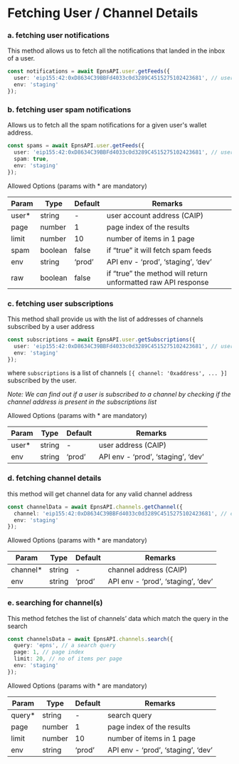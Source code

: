 # Fetching User / Channel Details

### a. **fetching user notifications**&#x20;

This method allows us to fetch all the notifications that landed in the inbox of a user.

```typescript
const notifications = await EpnsAPI.user.getFeeds({
  user: 'eip155:42:0xD8634C39BBFd4033c0d3289C4515275102423681', // user address in CAIP
  env: 'staging'
});
```

### **b. fetching user spam notifications**

Allows us to fetch all the spam notifications for a given user's wallet address.

```typescript
const spams = await EpnsAPI.user.getFeeds({
  user: 'eip155:42:0xD8634C39BBFd4033c0d3289C4515275102423681', // user address in CAIP
  spam: true,
  env: 'staging'
});
```

Allowed Options (params with \* are mandatory)

| Param  | Type    | Default | Remarks                                                       |
| ------ | ------- | ------- | ------------------------------------------------------------- |
| user\* | string  | -       | user account address (CAIP)                                   |
| page   | number  | 1       | page index of the results                                     |
| limit  | number  | 10      | number of items in 1 page                                     |
| spam   | boolean | false   | if “true” it will fetch spam feeds                            |
| env    | string  | ‘prod’  | API env - ‘prod’, ‘staging’, ‘dev’                            |
| raw    | boolean | false   | if “true” the method will return unformatted raw API response |

### **c. fetching user subscriptions**

&#x20;This method shall provide us with the list of addresses of channels subscribed by a user address

```typescript
const subscriptions = await EpnsAPI.user.getSubscriptions({
  user: 'eip155:42:0xD8634C39BBFd4033c0d3289C4515275102423681', // user address in CAIP
  env: 'staging'
});
```

where `subscriptions` is a list of channels `[{ channel: '0xaddress', ... }]` subscribed by the user.

_Note: We can find out if a user is subscribed to a channel by checking if the channel address is present in the subscriptions list_

Allowed Options (params with \* are mandatory)

| Param  | Type   | Default | Remarks                            |
| ------ | ------ | ------- | ---------------------------------- |
| user\* | string | -       | user address (CAIP)                |
| env    | string | ‘prod’  | API env - ‘prod’, ‘staging’, ‘dev’ |

### **d. fetching channel details**

this method will get channel data for any valid channel address

```typescript
const channelData = await EpnsAPI.channels.getChannel({
  channel: 'eip155:42:0xD8634C39BBFd4033c0d3289C4515275102423681', // channel address in CAIP
  env: 'staging'
});
```

Allowed Options (params with \* are mandatory)

| Param     | Type   | Default | Remarks                            |
| --------- | ------ | ------- | ---------------------------------- |
| channel\* | string | -       | channel address (CAIP)             |
| env       | string | ‘prod’  | API env - ‘prod’, ‘staging’, ‘dev’ |

### **e. searching for channel(s)**

&#x20;This method fetches the list of channels’ data which match the query in the search

```typescript
const channelsData = await EpnsAPI.channels.search({
  query: 'epns', // a search query
  page: 1, // page index
  limit: 20, // no of items per page
  env: 'staging'
});
```

Allowed Options (params with \* are mandatory)

| Param   | Type   | Default | Remarks                            |
| ------- | ------ | ------- | ---------------------------------- |
| query\* | string | -       | search query                       |
| page    | number | 1       | page index of the results          |
| limit   | number | 10      | number of items in 1 page          |
| env     | string | ‘prod’  | API env - ‘prod’, ‘staging’, ‘dev’ |
